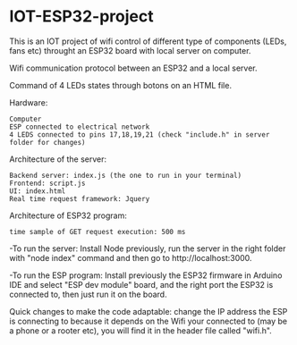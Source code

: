 # IOT-ESP32-project

This is an IOT project of wifi control of different type of components (LEDs, fans etc) throught an ESP32 board  with local server on computer.

Wifi communication protocol between an ESP32 and a local server.

Command of 4 LEDs states through botons on an HTML file.

Hardware:

    Computer
    ESP connected to electrical network
    4 LEDS connected to pins 17,18,19,21 (check "include.h" in server folder for changes)

Architecture of the server:

    Backend server: index.js (the one to run in your terminal)
    Frontend: script.js
    UI: index.html
    Real time request framework: Jquery

Architecture of ESP32 program:

    time sample of GET request execution: 500 ms

-To run the server: Install Node previously, run the server in the right folder with "node index" command and then go to http://localhost:3000.

-To run the ESP program: Install previously the ESP32 firmware in Arduino IDE and select "ESP dev module" board, and the right port the ESP32 is connected to, then just run it on the board.

Quick changes to make the code adaptable: change the IP address the ESP is connecting to because it depends on the Wifi your connected to (may be a phone or a rooter etc), you will find it in the header file called "wifi.h".
